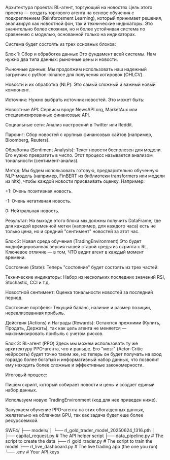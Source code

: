 Архитектура проекта: RL-агент, торгующий на новостях
Цель этого проекта — создать торгового агента на основе обучения с подкреплением (Reinforcement Learning), который принимает решения, анализируя как новостной фон, так и технические индикаторы. Это значительно более сложная, но и более устойчивая система по сравнению с моделью, основанной только на индикаторах.

Система будет состоять из трех основных блоков:

Блок 1: Сбор и обработка данных
Это фундамент всей системы. Нам нужно два типа данных: рыночные цены и новости.

Рыночные данные: Мы продолжим использовать наш надежный загрузчик с python-binance для получения котировок (OHLCV).

Новости и их обработка (NLP): Это самый сложный и важный новый компонент.

Источник: Нужно выбрать источник новостей. Это может быть:

Новостные API: Сервисы вроде NewsAPI.org, MarketAux или специализированные финансовые API.

Социальные сети: Анализ настроений в Twitter или Reddit.

Парсинг: Сбор новостей с крупных финансовых сайтов (например, Bloomberg, Reuters).

Обработка (Sentiment Analysis): Текст новости бесполезен для модели. Его нужно превратить в число. Этот процесс называется анализом тональности (сентимент-анализ).

Метод: Мы будем использовать готовую, предварительно обученную NLP-модель (например, FinBERT из библиотеки transformers или модели из nltk), чтобы каждой новости присваивать оценку. Например:

+1: Очень позитивная новость.

-1: Очень негативная новость.

0: Нейтральная новость.

Результат: На выходе этого блока мы должны получить DataFrame, где для каждой временной метки (например, для каждого часа) есть не только цена, но и средний "сентимент" новостей за этот час.

Блок 2: Новая среда обучения (TradingEnvironment)
Это будет модифицированная версия нашей старой среды из скрипта с RL. Ключевое отличие — в том, ЧТО видит агент в каждый момент времени.

Состояние (State): Теперь "состояние" будет состоять из трех частей:

Технические индикаторы: Набор из нескольких последних значений RSI, Stochastic, CCI и т.д.

Новостной сентимент: Оценка тональности новостей за последний период.

Состояние портфеля: Текущий баланс, наличие и размер позиции, нереализованная прибыль.

Действия (Actions) и Награды (Rewards): Остаются прежними (Купить, Продать, Держать), так как цель агента не меняется — максимизировать прибыль с учетом рисков.

Блок 3: RL-агент (PPO)
Здесь мы можем использовать ту же архитектуру PPO-агента, что и раньше. Его "мозг" (Actor-Critic нейросеть) будет точно таким же, но теперь он будет получать на вход гораздо более богатый и информативный набор данных, что позволит ему находить более сложные и эффективные закономерности.

Итоговый процесс:

Пишем скрипт, который собирает новости и цены и создает единый набор данных.

Используем новую TradingEnvironment (код для нее приведен ниже).

Запускаем обучение PPO-агента на этих обогащенных данных, желательно на облачном GPU, так как задача будет еще более ресурсоемкой.


SWF4/
├── models/
│   └── rl_gold_trader_model_20250624_1316.pth
│
├── capital_request.py       # The API helper script
├── data_pipeline.py         # The script to create the data
├── rl_gold_trader.py        # The script to train the model
├── rl_live_dashboard.py     # The live trading app (the one you run)
└── .env                     # Your API keys